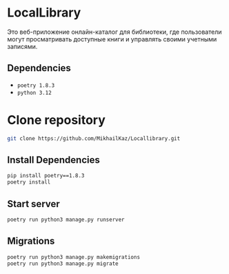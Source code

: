 # LocalLibrary

Это веб-приложение онлайн-каталог для библиотеки, где пользователи могут просматривать 
доступные книги и управлять своими учетными записями.

## Dependencies

- `poetry 1.8.3`
- `python 3.12`

# Clone repository

```bash
git clone https://github.com/MikhailKaz/Locallibrary.git
```


## Install Dependencies

```bash
pip install poetry==1.8.3
poetry install
```

## Start server 

```bash
poetry run python3 manage.py runserver
```

## Migrations

```bash
poetry run python3 manage.py makemigrations
poetry run python3 manage.py migrate
```
